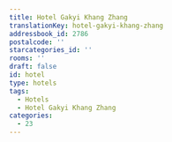 ```yaml
---
title: Hotel Gakyi Khang Zhang
translationKey: hotel-gakyi-khang-zhang
addressbook_id: 2786
postalcode: ''
starcategories_id: ''
rooms: ''
draft: false
id: hotel
type: hotels
tags:
  - Hotels
  - Hotel Gakyi Khang Zhang
categories:
  - 23
---
```

